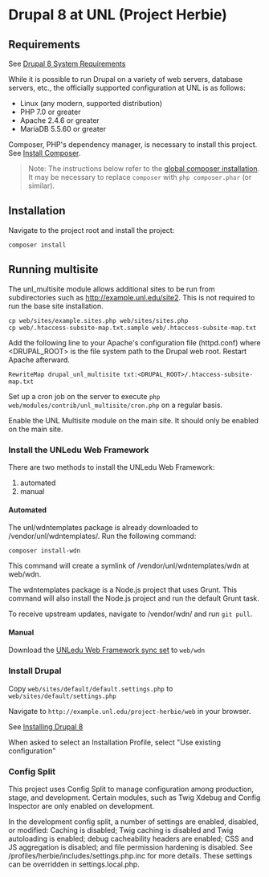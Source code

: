 # Drupal 8 at UNL (Project Herbie)

## Requirements

See [Drupal 8 System Requirements](https://www.drupal.org/docs/8/system-requirements/)

While it is possible to run Drupal on a variety of web servers, database servers, etc., the officially supported configuration at UNL is as follows:

- Linux (any modern, supported distribution)
- PHP 7.0 or greater
- Apache 2.4.6 or greater
- MariaDB 5.5.60 or greater

Composer, PHP's dependency manager, is necessary to install this project. See [Install Composer](https://getcomposer.org/doc/00-intro.md#installation-linux-unix-osx).

> Note: The instructions below refer to the [global composer installation](https://getcomposer.org/doc/00-intro.md#globally).
It may be necessary to replace `composer` with `php composer.phar` (or similar).

## Installation

Navigate to the project root and install the project:

```
composer install
```

## Running multisite

The unl_multisite module allows additional sites to be run from subdirectories such as http://example.unl.edu/site2. This is not required to run the base site installation.

```
cp web/sites/example.sites.php web/sites/sites.php
cp web/.htaccess-subsite-map.txt.sample web/.htaccess-subsite-map.txt
```

Add the following line to your Apache's configuration file (httpd.conf) where <DRUPAL_ROOT> is the file system path to the Drupal web root. Restart Apache afterward.

```
RewriteMap drupal_unl_multisite txt:<DRUPAL_ROOT>/.htaccess-subsite-map.txt
```

Set up a cron job on the server to execute `php web/modules/contrib/unl_multisite/cron.php` on a regular basis.

Enable the UNL Multisite module on the main site. It should only be enabled on the main site.


### Install the UNLedu Web Framework

There are two methods to install the UNLedu Web Framework:

1. automated
2. manual

#### Automated

The unl/wdntemplates package is already downloaded to /vendor/unl/wdntemplates/. Run the following command:

```
composer install-wdn
```

This command will create a symlink of /vendor/unl/wdntemplates/wdn at web/wdn.

The wdntemplates package is a Node.js project that uses Grunt. This command will also install the Node.js project and run the default Grunt task.

To receive upstream updates, navigate to /vendor/wdn/ and run `git pull`.

#### Manual

Download the [UNLedu Web Framework sync set](https://wdn.unl.edu/downloads/wdn_includes.zip) to `web/wdn`

### Install Drupal

Copy `web/sites/default/default.settings.php` to `web/sites/default/settings.php`

Navigate to `http://example.unl.edu/project-herbie/web` in your browser.

See [Installing Drupal 8](https://www.drupal.org/docs/8/install)

When asked to select an Installation Profile, select "Use existing configuration"

### Config Split

This project uses Config Split to manage configuration among production, stage, and development. Certain modules, such as Twig Xdebug and Config Inspector are only enabled on development.

In the development config split, a number of settings are enabled, disabled, or modified: Caching is disabled; Twig caching is disabled and Twig autoloading is enabled; debug cacheability headers are enabled; CSS and JS aggregation is disabled; and file permission hardening is disabled.  See /profiles/herbie/includes/settings.php.inc for more details. These settings can be overridden in settings.local.php.
